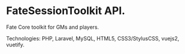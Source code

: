 # FateSessionToolkit API.
Fate Core toolkit for GMs and players. 

Technologies: PHP, Laravel, MySQL, HTML5, CSS3/StylusCSS, vuejs2, vuetify.
